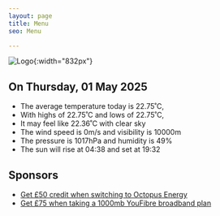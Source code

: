 ```yaml
---
layout: page
title: Menu
seo: Menu

---
```


![Logo](/images/logo.jpg){:width="832px"}

<!-- weather_marker starts -->
## On Thursday, 01 May 2025

- The average temperature today is 22.75˚C,
- With highs of 22.75˚C and lows of 22.75˚C,
- It may feel like 22.36˚C with clear sky
- The wind speed is 0m/s and visibility is 10000m
- The pressure is 1017hPa and humidity is 49%
- The sun will rise at 04:38 and set at 19:32

<!-- weather_marker ends -->

## Sponsors

- [Get £50 credit when switching to Octopus Energy](https://bit.ly/3oD1nnS)
- [Get £75 when taking a 1000mb YouFibre broadband plan](https://aklam.io/91zWhU?)
